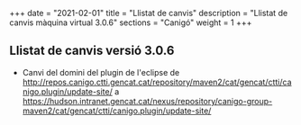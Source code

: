 +++
date        = "2021-02-01"
title       = "Llistat de canvis"
description = "Llistat de canvis màquina virtual 3.0.6"
sections    = "Canigó"
weight		= 1
+++

## Llistat de canvis versió 3.0.6

* Canvi del domini del plugin de l'eclipse de http://repos.canigo.ctti.gencat.cat/repository/maven2/cat/gencat/ctti/canigo.plugin/update-site/ a https://hudson.intranet.gencat.cat/nexus/repository/canigo-group-maven2/cat/gencat/ctti/canigo.plugin/update-site/

